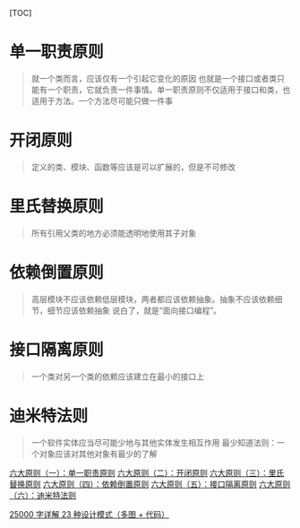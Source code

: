 [TOC]

# 单一职责原则

> 就一个类而言，应该仅有一个引起它变化的原因
> 也就是一个接口或者类只能有一个职责，它就负责一件事情。单一职责原则不仅适用于接口和类，也适用于方法。一个方法尽可能只做一件事

# 开闭原则

> 定义的类、模块、函数等应该是可以扩展的，但是不可修改

# 里氏替换原则

> 所有引用父类的地方必须能透明地使用其子对象

# 依赖倒置原则

> 高层模块不应该依赖低层模块，两者都应该依赖抽象。抽象不应该依赖细节，细节应该依赖抽象
> 说白了，就是“面向接口编程”。

# 接口隔离原则

> 一个类对另一个类的依赖应该建立在最小的接口上

# 迪米特法则

> 一个软件实体应当尽可能少地与其他实体发生相互作用
> 最少知道法则：一个对象应该对其他对象有最少的了解






[六大原则（一）：单一职责原则](https://www.jianshu.com/p/1873f91dac7f)
[六大原则（二）：开闭原则](https://www.jianshu.com/p/707906b7bd42)
[六大原则（三）：里氏替换原则](https://www.jianshu.com/p/c2fef9b79731)
[六大原则（四）：依赖倒置原则](https://www.jianshu.com/p/a7f51723228b)
[六大原则（五）：接口隔离原则](https://www.jianshu.com/p/1ddfd16e2c9e)
[六大原则（六）：迪米特法则](https://www.jianshu.com/p/99b1fbe09f26)

[25000 字详解 23 种设计模式（多图 + 代码）](https://mp.weixin.qq.com/s/_OcAZ0enCLgPjyjany8Tiw)